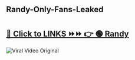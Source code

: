 
 ## Randy-Only-Fans-Leaked

# <h2><a href="https://clipsfans.com/Randy&ref=git">🔗 Click to LINKS ⏩⏩ 👉 🟢 Randy </a></h2>

<a href="https://clipsfans.com/Randy&ref=git" rel="nofollow" data-target="animated-image.originalLink"><img src="https://i.ibb.co.com/xMMVF88/686577567.gif" alt="Viral Video Original" style="max-width: 100%; display: inline-block;" data-target="animated-image.originalImage"></a>
